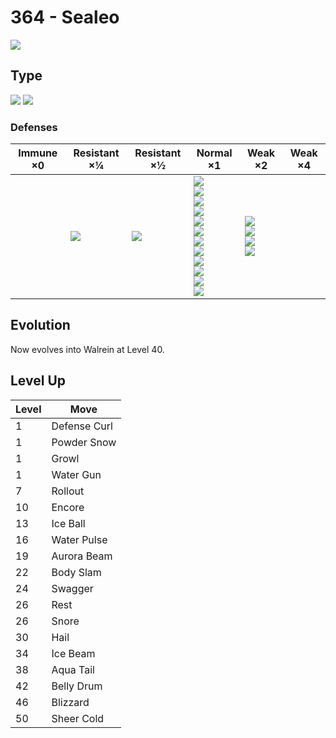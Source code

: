 # 364 - Sealeo
![][364]

## Type

![][ice]  ![][water]

### Defenses

Immune ×0 | Resistant ×¼ | Resistant ×½   | Normal ×1                                                                                                                                                                              | Weak ×2                                                          | Weak ×4 | 
---       | ---          | ---            | ---                                                                                                                                                                                    | ---                                                              | ---     | 
          | ![][ice]<br> | ![][water]<br> | ![][normal]<br> ![][flying]<br> ![][poison]<br> ![][ground]<br> ![][bug]<br> ![][ghost]<br> ![][steel]<br> ![][fire]<br> ![][psychic]<br> ![][dragon]<br> ![][dark]<br> ![][fairy]<br> | ![][fighting]<br> ![][rock]<br> ![][grass]<br> ![][electric]<br> |         | 

## Evolution
Now evolves into Walrein at Level 40.

## Level Up

Level | Move         | 
---   | ---          | 
1     | Defense Curl | 
1     | Powder Snow  | 
1     | Growl        | 
1     | Water Gun    | 
7     | Rollout      | 
10    | Encore       | 
13    | Ice Ball     | 
16    | Water Pulse  | 
19    | Aurora Beam  | 
22    | Body Slam    | 
24    | Swagger      | 
26    | Rest         | 
26    | Snore        | 
30    | Hail         | 
34    | Ice Beam     | 
38    | Aqua Tail    | 
42    | Belly Drum   | 
46    | Blizzard     | 
50    | Sheer Cold   | 

[364]: ../img/pokemon/364.png
[normal]: ../img/types/normal.png
[fire]: ../img/types/fire.png
[fighting]: ../img/types/fighting.png
[water]: ../img/types/water.png
[flying]: ../img/types/flying.png
[grass]: ../img/types/grass.png
[poison]: ../img/types/poison.png
[electric]: ../img/types/electric.png
[ground]: ../img/types/ground.png
[psychic]: ../img/types/psychic.png
[rock]: ../img/types/rock.png
[ice]: ../img/types/ice.png
[bug]: ../img/types/bug.png
[dragon]: ../img/types/dragon.png
[ghost]: ../img/types/ghost.png
[dark]: ../img/types/dark.png
[steel]: ../img/types/steel.png
[fairy]: ../img/types/fairy.png
